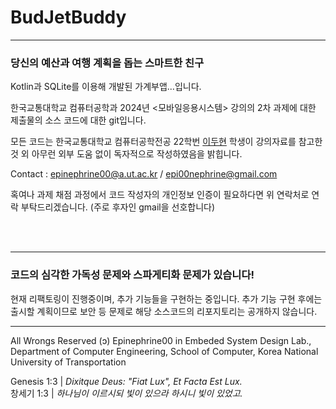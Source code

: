 # BudJetBuddy
------------------------------------
### 당신의 예산과 여행 계획을 돕는 스마트한 친구

Kotlin과 SQLite를 이용해 개발된 가계부앱...입니다. 

한국교통대학교 컴퓨터공학과 2024년 <모바일응용시스템> 강의의 2차 과제에 대한 제출물의 소스 코드에 대한 git입니다.

모든 코드는 한국교통대학교 컴퓨터공학전공 22학번 <a  href="https://github.com/Epinephrine00">이두현</a> 학생이 강의자료를 참고한 것 외 아무런 외부 도움 없이 독자적으로 작성하였음을 밝힙니다. 

Contact : epinephrine00@a.ut.ac.kr / epi00nephrine@gmail.com

혹여나 과제 채점 과정에서 코드 작성자의 개인정보 인증이 필요하다면 위 연락처로 연락 부탁드리겠습니다. (주로 후자인 gmail을 선호합니다)


<br/>
<br/>

-----------------------------------

### 코드의 심각한 가독성 문제와 스파게티화 문제가 있습니다!

현재 리팩토링이 진행중이며, 추가 기능들을 구현하는 중입니다. 추가 기능 구현 후에는 출시할 계획이므로 보안 등 문제로 해당 소스코드의 리포지토리는 공개하지 않습니다. 

-------------------------------------


All Wrongs Reserved (ɔ) Epinephrine00 in Embeded System Design Lab., Department of Computer Engineering, School of Computer, Korea National University of Transportation


Genesis 1:3  |  _Dixitque Deus: "Fiat Lux", Et Facta Est Lux._  
창세기 1:3  |  _하나님이 이르시되 빛이 있으라 하시니 빛이 있었고._
